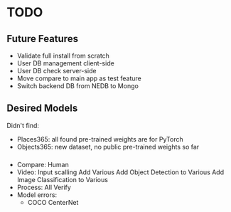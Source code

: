 # TODO

## Future Features

- Validate full install from scratch
- User DB management client-side
- User DB check server-side
- Move compare to main app as test feature
- Switch backend DB from NEDB to Mongo

## Desired Models

Didn't find:

- Places365: all found pre-trained weights are for PyTorch
- Objects365: new dataset, no public pre-trained weights so far

###

- Compare: Human
- Video:
  Input scalling
  Add Various
  Add Object Detection to Various
  Add Image Classification to Various
- Process: 
  All Verify
- Model errors:
  - COCO CenterNet
